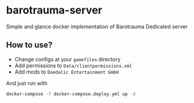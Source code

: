 # barotrauma-server

Simple and glance docker implementation of Barotrauma Dedicated server

## How to use?
* Change configs at your `gamefiles` directory
* Add permissions to `Data/clientpermissions.xml`
* Add mods to `Daedalic Entertainment GmbH`

And just run with

```sh
docker-compose -f docker-compose.deploy.yml up -d
```
